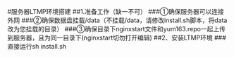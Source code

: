 #服务器LTMP环境搭建
##1.准备工作（缺一不可）
###①确保服务器可以连接外网
###②确保数据盘挂载/data（不挂载/data，请修改install.sh脚本，将data改为您挂载的目录）
###③确保目录下nginxstart文件和yum163.repo一起上传到服务器，且为同一目录下(nginxstart切勿打开编辑)
##2、安装LTMP环境
###直接运行sh install.sh
